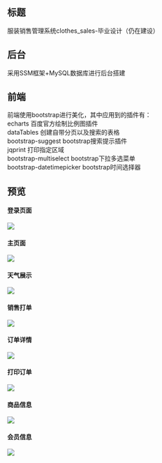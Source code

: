 ## 标题
服装销售管理系统clothes_sales-毕业设计（仍在建设）
## 后台
采用SSM框架+MySQL数据库进行后台搭建
## 前端
前端使用bootstrap进行美化，其中应用到的插件有：<br>
echarts 百度官方绘制比例图插件<br>
dataTables 创建自带分页以及搜索的表格<br>
bootstrap-suggest bootstrap搜索提示插件<br>
jqprint 打印指定区域<br>
bootstrap-multiselect bootstrap下拉多选菜单<br>
bootstrap-datetimepicker bootstrap时间选择器<br>
## 预览
#### 登录页面
![](https://github.com/xeahsoon/clothes_sales/blob/master/WebContent/images/preview/login.png)
#### 主页面
![](https://github.com/xeahsoon/clothes_sales/blob/master/WebContent/images/preview/main.png)
#### 天气展示
![](https://github.com/xeahsoon/clothes_sales/blob/master/WebContent/images/preview/weather.png)
#### 销售打单
![](https://github.com/xeahsoon/clothes_sales/blob/master/WebContent/images/preview/make_order.png)
#### 订单详情
![](https://github.com/xeahsoon/clothes_sales/blob/master/WebContent/images/preview/order_detail.png)
#### 打印订单
![](https://github.com/xeahsoon/clothes_sales/blob/master/WebContent/images/preview/print_order.png)
#### 商品信息
![](https://github.com/xeahsoon/clothes_sales/blob/master/WebContent/images/preview/good_detail.png)
#### 会员信息
![](https://github.com/xeahsoon/clothes_sales/blob/master/WebContent/images/preview/member.png)
